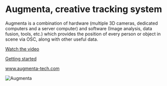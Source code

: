 Augmenta, creative tracking system
==================================

Augmenta is a combination of hardware (multiple 3D cameras, dedicated computers and a server computer) and software (Image analysis, data fusion, tools, etc.) which provides the position of every person or object in scene via OSC, along with other useful data.

[Watch the video]

[Getting started]

www.augmenta-tech.com

![Augmenta](https://github.com/Theoriz/Augmenta/blob/gh-pages/res/gif/augmenta_480p.gif)

[Watch the video]: https://vimeo.com/323923994
[Getting started]: https://github.com/Theoriz/Augmenta/wiki
[Théoriz studio]: http://www.theoriz.com/
